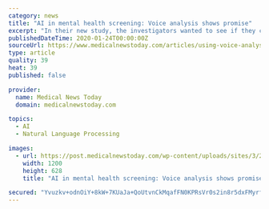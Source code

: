 ```yaml
---
category: news
title: "AI in mental health screening: Voice analysis shows promise"
excerpt: "In their new study, the investigators wanted to see if they could successfully use interactive voice recognition technology to screen for changes in mental health. The results, they say, have been promising so far. The researchers worked with 47 people receiving care at a community-based mental health clinic. All participants lived with a ..."
publishedDateTime: 2020-01-24T00:00:00Z
sourceUrl: https://www.medicalnewstoday.com/articles/using-voice-analysis-to-track-the-wellness-of-patients-with-mental-illness
type: article
quality: 39
heat: 39
published: false

provider:
  name: Medical News Today
  domain: medicalnewstoday.com

topics:
  - AI
  - Natural Language Processing

images:
  - url: https://post.medicalnewstoday.com/wp-content/uploads/sites/3/2020/01/iStock-577639382-1200x628.jpg
    width: 1200
    height: 628
    title: "AI in mental health screening: Voice analysis shows promise"

secured: "Yvuzkv+odnOiY+8kW+7KUaJa+QoUtvnCkMqafFN0KPRsVr0s2in8r5dxFMyrfmL1q/kpZywo6tqg7iJvcqZSK6shK+pHNlQicOadpaOB9g1kj+/wSO4gSGBeQ1GXZuP2rwOTO0G6uncE2+Fy5XHcKtEafa2/xCn574fChkKfgZ9/GoS5LAA4paDSb7j0KKWgLx4ZNaKM2xyGjYNGjOHl3SaPy9iz0hQ2vlkfbD43XEMkRnrpNpsvqOOzqNou1G/VGFCf8rdAW6QDAwHPCSSF8BmezQYIaP8MsnvOUK3HaWfvaM02yV03pl9CtMiVdzTt3KxDTaS50QJqQhGbUv4uc6yFSSqgonL3uqzTlbzIUCVnNOPg/3KijJ8zlaBFpArb5fmr8IkuaSX0vZ0Cfie4s1wOn4+D9rusZSBiAFtmjk0a5e1QFKNSftLV/GnBr5MZm1xBorhBoJEfNs+s2dex7vqnwFTUWu41NuuCTCOLdxc=;VdeoFFa4Xxo0VUF58GfcxA=="
---
```



